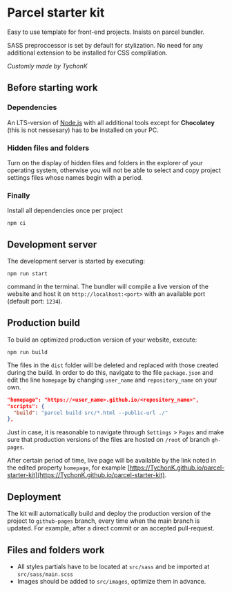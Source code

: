 # Parcel starter kit
Easy to use template for front-end projects. Insists on parcel bundler.

SASS preproccessor is set by default for stylization. No need for any additional extension to be installed for CSS complilation.

*Customly made by TychonK*

## Before starting work

### Dependencies
An LTS-version of [Node.js](https://nodejs.org/en/) with all additional tools except for **Chocolatey** (this is not nessesary) has to be installed on your PC. 

### Hidden files and folders
Turn on the display of hidden files and folders in the explorer of your operating system, otherwise you will not be able to select and copy project settings files whose names begin with a period.

### Finally
Install all dependencies once per project

```shell
npm ci
```

## Development server
The development server is started by executing:

```shell
npm run start
``` 
command in the terminal. 
The bundler will compile a live version of the website and host it on `http://localhost:<port>` with an available port (default port: `1234`).

## Production build
To build an optimized production version of your website, execute:

```shell
npm run build
```
The files in the `dist` folder will be deleted and replaced with those created during the build. 
In order to do this, navigate to the file `package.json` and edit the line `homepage` by changing `user_name` and `repository_name` on your own.

```json
"homepage": "https://<user_name>.github.io/<repository_name>",
"scripts": {
  "build": "parcel build src/*.html --public-url ./"
},
```

Just in case, it is reasonable to navigate through `Settings` > `Pages` and make sure that
production versions of the files are hosted on `/root` of branch `gh-pages`.

After certain period of time, live page will be available by the link noted in the edited property `homepage`, for example
[https://TychonK.github.io/parcel-starter-kit](https://TychonK.github.io/parcel-starter-kit).

## Deployment
The kit will automatically build and deploy the production version of the project to `github-pages` branch, every time when the main branch is updated. For example, after a direct commit or an accepted pull-request. 

## Files and folders work
- All styles partials have to be located at `src/sass` 
  and be imported at `src/sass/main.scss`
- Images should be added to `src/images`, optimize them in advance.